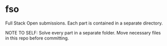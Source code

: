 # fso

Full Stack Open submissions. Each part is contained in a separate directory.

NOTE TO SELF: Solve every part in a separate folder. Move necessary files in this repo before committing. 